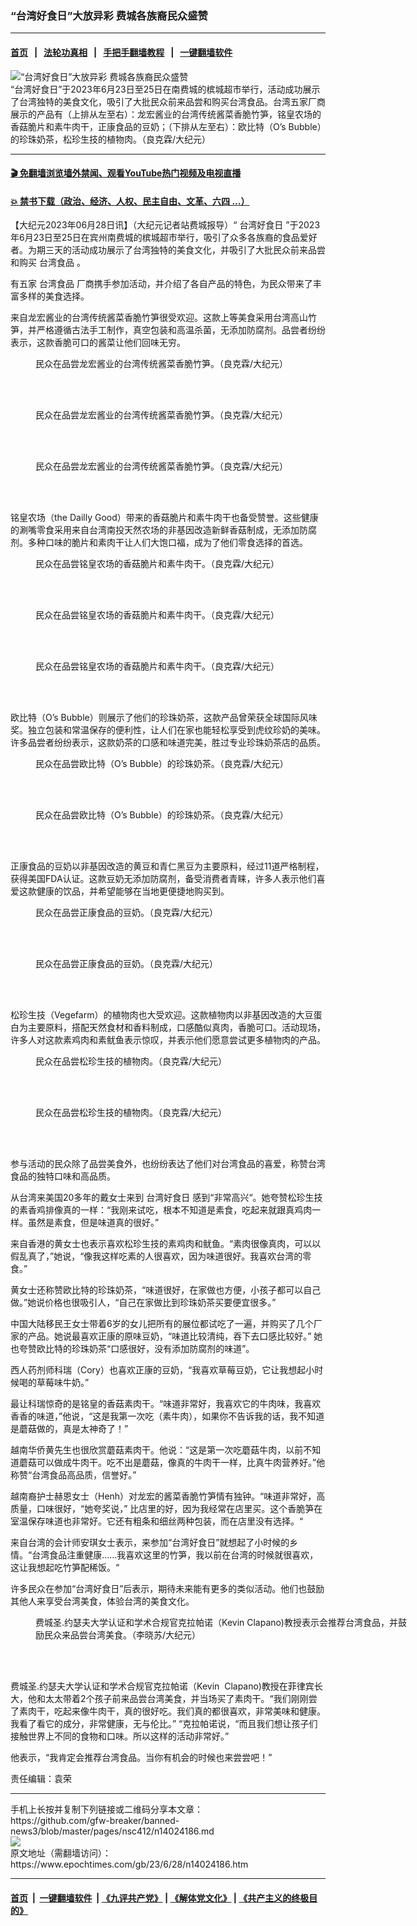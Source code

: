 ### “台湾好食日”大放异彩 费城各族裔民众盛赞
------------------------

#### [首页](https://github.com/gfw-breaker/banned-news3/blob/master/README.md) &nbsp;&nbsp;|&nbsp;&nbsp; [法轮功真相](https://github.com/begood0513/basic/blob/master/README.md)  &nbsp;&nbsp;|&nbsp;&nbsp; [手把手翻墙教程](https://github.com/gfw-breaker/guides/wiki)  &nbsp;&nbsp;|&nbsp;&nbsp; [一键翻墙软件](https://github.com/gfw-breaker/nogfw/blob/master/README.md)  



<div><img alt="“台湾好食日”大放异彩 费城各族裔民众盛赞" class="attachment-djy_600_400 size-djy_600_400 wp-post-image" src="https://i.epochtimes.com/assets/uploads/2023/06/id14024211-TW-Good-Food-Day-top-photo-600x400.jpg"/>
<div class="caption">
 “台湾好食日”于2023年6月23日至25日在南费城的槟城超市举行，活动成功展示了台湾独特的美食文化，吸引了大批民众前来品尝和购买台湾食品。台湾五家厂商展示的产品有（上排从左至右）：龙宏酱业的台湾传统酱菜香脆竹笋，铭皇农场的香菇脆片和素牛肉干，正康食品的豆奶；（下排从左至右）：欧比特（O’s Bubble）的珍珠奶茶，松珍生技的植物肉。（良克霖/大纪元）
</div></div><hr/>

#### [ 🎬  免翻墙浏览墙外禁闻、观看YouTube热门视频及电视直播](https://github.com/gfw-breaker/HelloWorld)

#### [ 💥  禁书下载（政治、经济、人权、民主自由、文革、六四 ...）](https://github.com/gfw-breaker/books/blob/master/README.md)

<div><p>
 【大纪元2023年06月28日讯】（大纪元记者站费城报导）“
 <ok href="https://www.epochtimes.com/gb/tag/%E5%8F%B0%E6%B9%BE%E5%A5%BD%E9%A3%9F%E6%97%A5.html">
  台湾好食日
 </ok>
 ”于2023年6月23日至25日在宾州南费城的槟城超市举行，吸引了众多各族裔的食品爱好者。为期三天的活动成功展示了台湾独特的美食文化，并吸引了大批民众前来品尝和购买
 <ok href="https://www.epochtimes.com/gb/tag/%E5%8F%B0%E6%B9%BE%E9%A3%9F%E5%93%81.html">
  台湾食品
 </ok>
 。
</p>
<p>
 有五家
 <ok href="https://www.epochtimes.com/gb/tag/%E5%8F%B0%E6%B9%BE%E9%A3%9F%E5%93%81.html">
  台湾食品
 </ok>
 厂商携手参加活动，并介绍了各自产品的特色，为民众带来了丰富多样的美食选择。
</p>
<p>
 来自龙宏酱业的台湾传统酱菜香脆竹笋很受欢迎。这款上等美食采用台湾高山竹笋，并严格遵循古法手工制作，真空包装和高温杀菌，无添加防腐剂。品尝者纷纷表示，这款香脆可口的酱菜让他们回味无穷。
</p>
<figure aria-describedby="caption-attachment-14024213" class="wp-caption aligncenter" id="attachment_14024213" style="width: 600px">
 <ok href="https://i.epochtimes.com/assets/uploads/2023/06/id14024213-Bamboo-2-e1687953228678.jpg" target="_blank">
  <img alt="" class="size-full wp-image-14024213" src="https://i.epochtimes.com/assets/uploads/2023/06/id14024213-Bamboo-2-e1687953228678.jpg"/>
 </ok>
 <br/><figcaption class="wp-caption-text" id="caption-attachment-14024213">
  民众在品尝龙宏酱业的台湾传统酱菜香脆竹笋。（良克霖/大纪元）
 </figcaption><br/>
</figure><br/>
<figure aria-describedby="caption-attachment-14024214" class="wp-caption aligncenter" id="attachment_14024214" style="width: 600px">
 <ok href="https://i.epochtimes.com/assets/uploads/2023/06/id14024214-Bamboo-3-e1687953286401.jpg" target="_blank">
  <img alt="" class="size-full wp-image-14024214" src="https://i.epochtimes.com/assets/uploads/2023/06/id14024214-Bamboo-3-e1687953286401.jpg"/>
 </ok>
 <br/><figcaption class="wp-caption-text" id="caption-attachment-14024214">
  民众在品尝龙宏酱业的台湾传统酱菜香脆竹笋。（良克霖/大纪元）
 </figcaption><br/>
</figure><br/>
<figure aria-describedby="caption-attachment-14024215" class="wp-caption aligncenter" id="attachment_14024215" style="width: 600px">
 <ok href="https://i.epochtimes.com/assets/uploads/2023/06/id14024215-Bamboo-4-e1687953323501.jpg" target="_blank">
  <img alt="" class="size-full wp-image-14024215" src="https://i.epochtimes.com/assets/uploads/2023/06/id14024215-Bamboo-4-e1687953323501.jpg"/>
 </ok>
 <br/><figcaption class="wp-caption-text" id="caption-attachment-14024215">
  民众在品尝龙宏酱业的台湾传统酱菜香脆竹笋。（良克霖/大纪元）
 </figcaption><br/>
</figure><br/>
<p>
 铭皇农场（the Dailly Good）带来的香菇脆片和素牛肉干也备受赞誉。这些健康的涮嘴零食采用来自台湾南投天然农场的非基因改造新鲜香菇制成，无添加防腐剂。多种口味的脆片和素肉干让人们大饱口福，成为了他们零食选择的首选。
</p>
<figure aria-describedby="caption-attachment-14024219" class="wp-caption aligncenter" id="attachment_14024219" style="width: 600px">
 <ok href="https://i.epochtimes.com/assets/uploads/2023/06/id14024219-Mushroom-2-e1687953371844.jpg" target="_blank">
  <img alt="" class="size-full wp-image-14024219" src="https://i.epochtimes.com/assets/uploads/2023/06/id14024219-Mushroom-2-e1687953371844.jpg"/>
 </ok>
 <br/><figcaption class="wp-caption-text" id="caption-attachment-14024219">
  民众在品尝铭皇农场的香菇脆片和素牛肉干。（良克霖/大纪元）
 </figcaption><br/>
</figure><br/>
<figure aria-describedby="caption-attachment-14024220" class="wp-caption aligncenter" id="attachment_14024220" style="width: 600px">
 <ok href="https://i.epochtimes.com/assets/uploads/2023/06/id14024220-Mushroom-3-e1687953405740.jpg" target="_blank">
  <img alt="" class="size-full wp-image-14024220" src="https://i.epochtimes.com/assets/uploads/2023/06/id14024220-Mushroom-3-e1687953405740.jpg"/>
 </ok>
 <br/><figcaption class="wp-caption-text" id="caption-attachment-14024220">
  民众在品尝铭皇农场的香菇脆片和素牛肉干。（良克霖/大纪元）
 </figcaption><br/>
</figure><br/>
<figure aria-describedby="caption-attachment-14024221" class="wp-caption aligncenter" id="attachment_14024221" style="width: 600px">
 <ok href="https://i.epochtimes.com/assets/uploads/2023/06/id14024221-Mushroom-4-e1687953428368.jpg" target="_blank">
  <img alt="" class="size-full wp-image-14024221" src="https://i.epochtimes.com/assets/uploads/2023/06/id14024221-Mushroom-4-e1687953428368.jpg"/>
 </ok>
 <br/><figcaption class="wp-caption-text" id="caption-attachment-14024221">
  民众在品尝铭皇农场的香菇脆片和素牛肉干。（良克霖/大纪元）
 </figcaption><br/>
</figure><br/>
<p>
 欧比特（O’s Bubble）则展示了他们的珍珠奶茶，这款产品曾荣获全球国际风味奖。独立包装和常温保存的便利性，让人们在家也能轻松享受到虎纹珍奶的美味。许多品尝者纷纷表示，这款奶茶的口感和味道完美，胜过专业珍珠奶茶店的品质。
</p>
<figure aria-describedby="caption-attachment-14024216" class="wp-caption aligncenter" id="attachment_14024216" style="width: 600px">
 <ok href="https://i.epochtimes.com/assets/uploads/2023/06/id14024216-Bubble-2-e1687953473885.jpg" target="_blank">
  <img alt="" class="size-full wp-image-14024216" src="https://i.epochtimes.com/assets/uploads/2023/06/id14024216-Bubble-2-e1687953473885.jpg"/>
 </ok>
 <br/><figcaption class="wp-caption-text" id="caption-attachment-14024216">
  民众在品尝欧比特（O’s Bubble）的珍珠奶茶。（良克霖/大纪元）
 </figcaption><br/>
</figure><br/>
<figure aria-describedby="caption-attachment-14024217" class="wp-caption aligncenter" id="attachment_14024217" style="width: 600px">
 <ok href="https://i.epochtimes.com/assets/uploads/2023/06/id14024217-Bubble-3-e1687953511217.jpg" target="_blank">
  <img alt="" class="size-full wp-image-14024217" src="https://i.epochtimes.com/assets/uploads/2023/06/id14024217-Bubble-3-e1687953511217.jpg"/>
 </ok>
 <br/><figcaption class="wp-caption-text" id="caption-attachment-14024217">
  民众在品尝欧比特（O’s Bubble）的珍珠奶茶。（良克霖/大纪元）
 </figcaption><br/>
</figure><br/>
<p>
 正康食品的豆奶以非基因改造的黄豆和青仁黑豆为主要原料，经过11道严格制程，获得美国FDA认证。这款豆奶无添加防腐剂，备受消费者青睐，许多人表示他们喜爱这款健康的饮品，并希望能够在当地更便捷地购买到。
</p>
<figure aria-describedby="caption-attachment-14024222" class="wp-caption aligncenter" id="attachment_14024222" style="width: 600px">
 <ok href="https://i.epochtimes.com/assets/uploads/2023/06/id14024222-Soybean-2-e1687953565909.jpg" target="_blank">
  <img alt="" class="size-full wp-image-14024222" src="https://i.epochtimes.com/assets/uploads/2023/06/id14024222-Soybean-2-e1687953565909.jpg"/>
 </ok>
 <br/><figcaption class="wp-caption-text" id="caption-attachment-14024222">
  民众在品尝正康食品的豆奶。（良克霖/大纪元）
 </figcaption><br/>
</figure><br/>
<figure aria-describedby="caption-attachment-14024223" class="wp-caption aligncenter" id="attachment_14024223" style="width: 600px">
 <ok href="https://i.epochtimes.com/assets/uploads/2023/06/id14024223-Soybean-3-e1687953596446.jpg" target="_blank">
  <img alt="" class="size-full wp-image-14024223" src="https://i.epochtimes.com/assets/uploads/2023/06/id14024223-Soybean-3-e1687953596446.jpg"/>
 </ok>
 <br/><figcaption class="wp-caption-text" id="caption-attachment-14024223">
  民众在品尝正康食品的豆奶。（良克霖/大纪元）
 </figcaption><br/>
</figure><br/>
<p>
 松珍生技（Vegefarm）的植物肉也大受欢迎。这款植物肉以非基因改造的大豆蛋白为主要原料，搭配天然食材和香料制成，口感酷似真肉，香脆可口。活动现场，许多人对这款素鸡肉和素鱿鱼表示惊叹，并表示他们愿意尝试更多植物肉的产品。
</p>
<figure aria-describedby="caption-attachment-14024224" class="wp-caption aligncenter" id="attachment_14024224" style="width: 600px">
 <ok href="https://i.epochtimes.com/assets/uploads/2023/06/id14024224-Vege-2-e1687953625146.jpg" target="_blank">
  <img alt="" class="size-full wp-image-14024224" src="https://i.epochtimes.com/assets/uploads/2023/06/id14024224-Vege-2-e1687953625146.jpg"/>
 </ok>
 <br/><figcaption class="wp-caption-text" id="caption-attachment-14024224">
  民众在品尝松珍生技的植物肉。（良克霖/大纪元）
 </figcaption><br/>
</figure><br/>
<figure aria-describedby="caption-attachment-14024225" class="wp-caption aligncenter" id="attachment_14024225" style="width: 600px">
 <ok href="https://i.epochtimes.com/assets/uploads/2023/06/id14024225-Vege-3-e1687953658432.jpg" target="_blank">
  <img alt="" class="size-full wp-image-14024225" src="https://i.epochtimes.com/assets/uploads/2023/06/id14024225-Vege-3-e1687953658432.jpg"/>
 </ok>
 <br/><figcaption class="wp-caption-text" id="caption-attachment-14024225">
  民众在品尝松珍生技的植物肉。（良克霖/大纪元）
 </figcaption><br/>
</figure><br/>
<p>
 参与活动的民众除了品尝美食外，也纷纷表达了他们对台湾食品的喜爱，称赞台湾食品的独特口味和高品质。
</p>
<p>
 从台湾来美国20多年的戴女士来到
 <ok href="https://www.epochtimes.com/gb/tag/%E5%8F%B0%E6%B9%BE%E5%A5%BD%E9%A3%9F%E6%97%A5.html">
  台湾好食日
 </ok>
 感到“非常高兴“。她夸赞松珍生技的素香鸡排像真的一样：“我刚来试吃，根本不知道是素食，吃起来就跟真鸡肉一样。虽然是素食，但是味道真的很好。”
</p>
<p>
 来自香港的黄女士也表示喜欢松珍生技的素鸡肉和鱿鱼。“素肉很像真肉，可以以假乱真了，”她说，“像我这样吃素的人很喜欢，因为味道很好。我喜欢台湾的零食。”
</p>
<p>
 黄女士还称赞欧比特的珍珠奶茶，“味道很好，在家做也方便，小孩子都可以自己做。”她说价格也很吸引人，“自己在家做比到珍珠奶茶买要便宜很多。”
</p>
<p>
 中国大陆移民王女士带着6岁的女儿把所有的展位都试吃了一遍，并购买了几个厂家的产品。她说最喜欢正康的原味豆奶，“味道比较清纯，吞下去口感比较好。” 她也夸赞欧比特的珍珠奶茶“口感很好，没有添加防腐剂的味道”。
</p>
<p>
 西人药剂师科瑞（Cory）也喜欢正康的豆奶，“我喜欢草莓豆奶，它让我想起小时候喝的草莓味牛奶。”
</p>
<p>
 最让科瑞惊奇的是铭皇的香菇素肉干。“味道非常好，我喜欢它的牛肉味，我喜欢香香的味道，”他说，“这是我第一次吃（素牛肉），如果你不告诉我的话，我不知道是蘑菇做的，真是太神奇了！”
</p>
<p>
 越南华侨黄先生也很欣赏蘑菇素肉干。他说：“这是第一次吃蘑菇牛肉，以前不知道蘑菇可以做成牛肉干。吃不出是蘑菇，像真的牛肉干一样，比真牛肉营养好。”他称赞“台湾食品高品质，信誉好。”
</p>
<p>
 越南裔护士赫恩女士（Henh）对龙宏的酱菜香脆竹笋情有独钟。“味道非常好，高质量，口味很好，“她夸奖说，” 比店里的好，因为我经常在店里买。这个香脆笋在室温保存味道也非常好。它还有粗条和细丝两种包装，而在店里没有选择。“
</p>
<p>
 来自台湾的会计师安琪女士表示，来参加“台湾好食日”就想起了小时候的乡情。“台湾食品注重健康……我喜欢这里的竹笋，我以前在台湾的时候就很喜欢，这让我想起吃竹笋配稀饭。“
</p>
<p>
 许多民众在参加“台湾好食日”后表示，期待未来能有更多的类似活动。他们也鼓励其他人来享受台湾美食，体验台湾的美食文化。
</p>
<figure aria-describedby="caption-attachment-14024218" class="wp-caption aligncenter" id="attachment_14024218" style="width: 600px">
 <ok href="https://i.epochtimes.com/assets/uploads/2023/06/id14024218-Kevin-Clapano-C0418.-e1687953712488.jpg" target="_blank">
  <img alt="" class="size-full wp-image-14024218" src="https://i.epochtimes.com/assets/uploads/2023/06/id14024218-Kevin-Clapano-C0418.-e1687953712488.jpg"/>
 </ok>
 <br/><figcaption class="wp-caption-text" id="caption-attachment-14024218">
  费城圣.约瑟夫大学认证和学术合规官克拉帕诺（Kevin Clapano)教授表示会推荐台湾食品，并鼓励民众来品尝台湾美食。（李晓苏/大纪元）
 </figcaption><br/>
</figure><br/>
<p>
 费城圣.约瑟夫大学认证和学术合规官克拉帕诺（Kevin  Clapano)教授在菲律宾长大，他和太太带着2个孩子前来品尝台湾美食，并当场买了素肉干。“我们刚刚尝了素肉干，吃起来像牛肉干，真的很好吃。我们真的都很喜欢，非常美味和健康。我看了看它的成分，非常健康，无与伦比。” “克拉帕诺说，“而且我们想让孩子们接触世界上不同的食物和口味。所以这样的活动非常好。”
</p>
<p>
 他表示，“我肯定会推荐台湾食品。当你有机会的时候也来尝尝吧！”
</p>
<p>
 责任编辑：袁荣
</p>
</div>
<hr/>
手机上长按并复制下列链接或二维码分享本文章：<br/>
https://github.com/gfw-breaker/banned-news3/blob/master/pages/nsc412/n14024186.md <br/>
<a href='https://github.com/gfw-breaker/banned-news3/blob/master/pages/nsc412/n14024186.md'><img src='https://github.com/gfw-breaker/banned-news3/blob/master/pages/nsc412/n14024186.md.png'/></a> <br/>
原文地址（需翻墙访问）：https://www.epochtimes.com/gb/23/6/28/n14024186.htm


------------------------
#### [首页](https://github.com/gfw-breaker/banned-news3/blob/master/README.md) &nbsp;|&nbsp; [一键翻墙软件](https://github.com/gfw-breaker/nogfw/blob/master/README.md) &nbsp;| [《九评共产党》](https://github.com/gfw-breaker/9ping.md/blob/master/README.md#九评之一评共产党是什么) | [《解体党文化》](https://github.com/gfw-breaker/jtdwh.md/blob/master/README.md) | [《共产主义的终极目的》](https://github.com/gfw-breaker/gczydzjmd.md/blob/master/README.md)


<img src='http://gfw-breaker.win/banned-news3/pages/nsc412/n14024186.md' width='0px' height='0px'/>